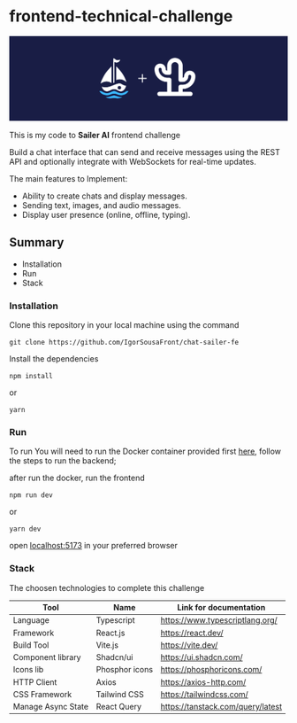 # frontend-technical-challenge

![Cover image for test](./cover.png)

This is my code to **Sailer AI** frontend challenge

Build a chat interface that can send and receive messages using the REST API and optionally integrate with WebSockets for real-time updates.

The main features to Implement:
- Ability to create chats and display messages.
- Sending text, images, and audio messages.
- Display user presence (online, offline, typing).

## Summary
- Installation
- Run
- Stack

### Installation
Clone this repository in your local machine using the command

```shell
git clone https://github.com/IgorSousaFront/chat-sailer-fe
```

Install the dependencies

```shell
npm install
```
or
```shell
yarn
```

### Run
To run You will need to run the Docker container provided first [here](https://github.com/SailerAI/frontend-technical-challenge), follow the steps to run the backend;

after run the docker, run the frontend

```shell
npm run dev
```
or
```shell
yarn dev
```
open [localhost:5173](http://localhost:5173/) in your preferred browser

### Stack
The choosen technologies to complete this challenge

| Tool               | Name           | Link for documentation            |
|--------------------|----------------|-----------------------------------|
| Language           | Typescript     | https://www.typescriptlang.org/   |
| Framework          | React.js       | https://react.dev/                |
| Build Tool         | Vite.js        | https://vite.dev/                 |
| Component library  | Shadcn/ui      | https://ui.shadcn.com/            |
| Icons lib          | Phosphor icons | https://phosphoricons.com/        |
| HTTP Client        | Axios          | https://axios-http.com/           |
| CSS Framework      | Tailwind CSS   | https://tailwindcss.com/          |
| Manage Async State | React Query    | https://tanstack.com/query/latest |


